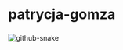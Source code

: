 ﻿# patrycja-gomza

 ###
<picture>
  <source media="(prefers-color-scheme: dark)" srcset="https://raw.githubusercontent.com/patrycja-gomza/patrycja-gomza/output/github-contribution-grid-snake-dark.svg![image](https://github.com/patrycja-gomza/patrycja-gomza/assets/133165073/f8005ac5-d546-4409-a703-f37c9f49e946)" />
  <source media="(prefers-color-scheme: light)" srcset="https://raw.githubusercontent.com/patrycja-gomza/patrycja-gomza/output/github-contribution-grid-snake.svg![image](https://github.com/patrycja-gomza/patrycja-gomza/assets/133165073/df3031f3-8838-4953-acb7-1421b0762beb)" alt="Snake animation)" />
  <img alt="github-snake" src="https://raw.githubusercontent.com/patrycja-gomza/patrycja-gomza/output/github-contribution-grid-snake.svg![image](https://github.com/patrycja-gomza/patrycja-gomza/assets/133165073/dc0f9e9b-eb96-4199-ad8a-c62fd4d46a91)" />
</picture>

